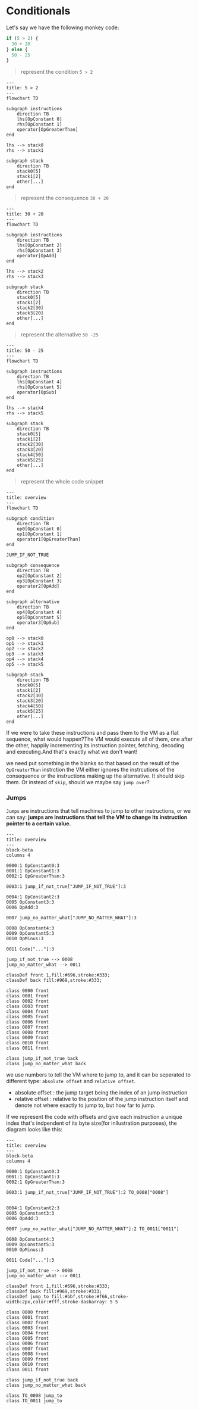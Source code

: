 # Conditionals

Let's say we have the following monkey code:

```javascript
if (5 > 2) {
  30 + 20
} else {
  50 - 25
}
```

> represent the condition `5 > 2` 

```mermaid
---
title: 5 > 2
---
flowchart TD

subgraph instructions
	direction TB
	lhs[OpConstant 0]
	rhs[OpConstant 1]
	operator[OpGreaterThan]
end

lhs --> stack0
rhs --> stack1

subgraph stack
	direction TB
	stack0[5]
	stack1[2]
	other[...]
end
```

> represent the consequence `30 + 20`

```mermaid
---
title: 30 + 20
---
flowchart TD

subgraph instructions
	direction TB
	lhs[OpConstant 2]
	rhs[OpConstant 3]
	operator[OpAdd]
end

lhs --> stack2
rhs --> stack3

subgraph stack
	direction TB
	stack0[5]
	stack1[2]
	stack2[30]
	stack3[20]
	other[...]
end
```

> represent the alternative `50 -25`

```mermaid
---
title: 50 - 25
---
flowchart TD

subgraph instructions
	direction TB
	lhs[OpConstant 4]
	rhs[OpConstant 5]
	operator[OpSub]
end

lhs --> stack4
rhs --> stack5

subgraph stack
	direction TB
	stack0[5]
	stack1[2]
	stack2[30]
	stack3[20]
	stack4[50]
	stack5[25]
	other[...]
end
```

> represent the whole code snippet

```mermaid
---
title: overview
---
flowchart TD

subgraph condition
	direction TB
	op0[OpConstant 0]
	op1[OpConstant 1]
	operator1[OpGreaterThan]
end

JUMP_IF_NOT_TRUE

subgraph consequence
	direction TB
	op2[OpConstant 2]
	op3[OpConstant 3]
	operator2[OpAdd]
end

subgraph alternative
	direction TB
	op4[OpConstant 4]
	op5[OpConstant 5]
	operator3[OpSub]
end

op0 --> stack0
op1 --> stack1
op2 --> stack2
op3 --> stack3
op4 --> stack4
op5 --> stack5

subgraph stack
	direction TB
	stack0[5]
	stack1[2]
	stack2[30]
	stack3[20]
	stack4[50]
	stack5[25]
	other[...]
end
```

If we were to take these instructions and pass them to the VM as a flat sequence, what would happen?The VM would execute all of them, one after the other, happily incrementing its instruction pointer, fetching, decoding and executing.And that's exactly what we don't want!

we need put something in the blanks so that based on the result of the `OpGreaterThan` instrction the VM either ignores the instrcutions of the consequence or the instructions making up the alternative. It should skip them. Or instead of `skip`, should we maybe say `jump over`?

### Jumps

`Jumps` are instructions that tell machines to jump to other instructions, or we can say: **jumps are instructions that tell the VM to change its instruction pointer to a certain value.**

```mermaid
---
title: overview
---
block-beta
columns 4

0000:1 OpConstant0:3
0001:1 OpConstant1:3
0002:1 OpGreaterThan:3

0003:1 jump_if_not_true["JUMP_IF_NOT_TRUE"]:3

0004:1 OpConstant2:3
0005 OpConstant3:3
0006 OpAdd:3

0007 jump_no_matter_what["JUMP_NO_MATTER_WHAT"]:3

0008 OpConstant4:3
0009 OpConstant5:3
0010 OpMinus:3

0011 Code["..."]:3

jump_if_not_true --> 0008
jump_no_matter_what --> 0011

classDef front 1,fill:#696,stroke:#333;
classDef back fill:#969,stroke:#333;
  
class 0000 front
class 0001 front
class 0002 front
class 0003 front
class 0004 front
class 0005 front
class 0006 front
class 0007 front
class 0008 front
class 0009 front
class 0010 front
class 0011 front

class jump_if_not_true back
class jump_no_matter_what back
```

we use numbers to tell the VM where to jump to, and it can be seperated to different type: `absolute offset` and `relative offset`.

- absolute offset : the jump target being the index of an jump instruction
- relative offset : relative to the position of the jump instruction itself and denote not where exactly to jump to, but how far to jump.

If we represent the code with offsets and give each instruction a unique index that's indpendent of its byte size(for inllustration purposes), the diagram looks like this:

```mermaid
---
title: overview
---
block-beta
columns 4

0000:1 OpConstant0:3
0001:1 OpConstant1:3
0002:1 OpGreaterThan:3

0003:1 jump_if_not_true["JUMP_IF_NOT_TRUE"]:2 TO_0008["0008"] 


0004:1 OpConstant2:3
0005 OpConstant3:3
0006 OpAdd:3

0007 jump_no_matter_what["JUMP_NO_MATTER_WHAT"]:2 TO_0011["0011"]

0008 OpConstant4:3
0009 OpConstant5:3
0010 OpMinus:3

0011 Code["..."]:3

jump_if_not_true --> 0008
jump_no_matter_what --> 0011

classDef front 1,fill:#696,stroke:#333;
classDef back fill:#969,stroke:#333;
classDef jump_to fill:#bbf,stroke:#f66,stroke-width:2px,color:#fff,stroke-dasharray: 5 5
  
class 0000 front
class 0001 front
class 0002 front
class 0003 front
class 0004 front
class 0005 front
class 0006 front
class 0007 front
class 0008 front
class 0009 front
class 0010 front
class 0011 front

class jump_if_not_true back
class jump_no_matter_what back

class TO_0008 jump_to
class TO_0011 jump_to
```









































